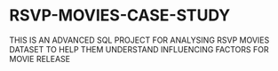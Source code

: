 # RSVP-MOVIES-CASE-STUDY
THIS IS AN ADVANCED SQL PROJECT FOR ANALYSING RSVP MOVIES DATASET TO HELP THEM UNDERSTAND INFLUENCING FACTORS FOR MOVIE RELEASE
